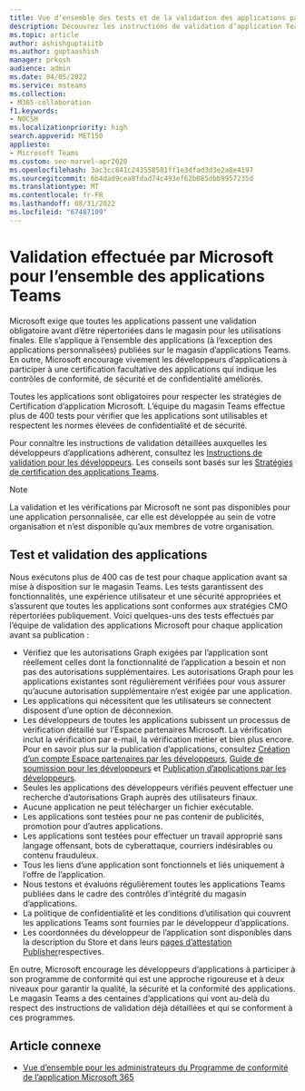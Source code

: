 ```yaml
---
title: Vue d’ensemble des tests et de la validation des applications par Microsoft
description: Découvrez les instructions de validation d’application Teams basées sur les stratégies de certification de la Place de marché. Découvrez comment Microsoft garantit que les applications Teams respectent des normes élevées de confidentialité et de sécurité.
ms.topic: article
author: ashishguptaiitb
ms.author: guptaashish
manager: prkosh
audience: admin
ms.date: 04/05/2022
ms.service: msteams
ms.collection:
- M365-collaboration
f1.keywords:
- NOCSH
ms.localizationpriority: high
search.appverid: MET150
appliesto:
- Microsoft Teams
ms.custom: seo-marvel-apr2020
ms.openlocfilehash: 3ac3cc841c243558581ff1e3dfad3d3e2a8e4197
ms.sourcegitcommit: 6b4dad9cea8fdad74c493ef62b085dbb9957235d
ms.translationtype: MT
ms.contentlocale: fr-FR
ms.lasthandoff: 08/31/2022
ms.locfileid: "67487109"
---
```

# <a name="validation-performed-by-microsoft-for-all-teams-apps"></a>Validation effectuée par Microsoft pour l’ensemble des applications Teams

Microsoft exige que toutes les applications passent une validation obligatoire avant d’être répertoriées dans le magasin pour les utilisations finales. Elle s’applique à l’ensemble des applications (à l’exception des applications personnalisées) publiées sur le magasin d’applications Teams. En outre, Microsoft encourage vivement les développeurs d’applications à participer à une certification facultative des applications qui indique les contrôles de conformité, de sécurité et de confidentialité améliorés.

Toutes les applications sont obligatoires pour respecter les stratégies de Certification d’application Microsoft. L’équipe du magasin Teams effectue plus de 400 tests pour vérifier que les applications sont utilisables et respectent les normes élevées de confidentialité et de sécurité.

Pour connaître les instructions de validation détaillées auxquelles les développeurs d’applications adhèrent, consultez les [Instructions de validation pour les développeurs](/microsoftteams/platform/concepts/deploy-and-publish/appsource/prepare/teams-store-validation-guidelines). Les conseils sont basés sur les [Stratégies de certification des applications Teams](/legal/marketplace/certification-policies#1140-teams).

> [!NOTE]
> La validation et les vérifications par Microsoft ne sont pas disponibles pour une application personnalisée, car elle est développée au sein de votre organisation et n’est disponible qu’aux membres de votre organisation.

## <a name="app-validation-and-testing"></a>Test et validation des applications

Nous exécutons plus de 400 cas de test pour chaque application avant sa mise à disposition sur le magasin Teams. Les tests garantissent des fonctionnalités, une expérience utilisateur et une sécurité appropriées et s’assurent que toutes les applications sont conformes aux stratégies CMO répertoriées publiquement. Voici quelques-uns des tests effectués par l’équipe de validation des applications Microsoft pour chaque application avant sa publication :

* Vérifiez que les autorisations Graph exigées par l’application sont réellement celles dont la fonctionnalité de l’application a besoin et non pas des autorisations supplémentaires. Les autorisations Graph pour les applications existantes sont régulièrement vérifiées pour vous assurer qu’aucune autorisation supplémentaire n’est exigée par une application.
* Les applications qui nécessitent que les utilisateurs se connectent disposent d’une option de déconnexion.
* Les développeurs de toutes les applications subissent un processus de vérification détaillé sur l’Espace partenaires Microsoft. La vérification inclut la vérification par e-mail, la vérification métier et bien plus encore. Pour en savoir plus sur la publication d’applications, consultez [Création d’un compte Espace partenaires par les développeurs](/microsoftteams/platform/concepts/deploy-and-publish/appsource/prepare/create-partner-center-dev-account), [Guide de soumission pour les développeurs](/office/dev/store/add-in-submission-guide) et [Publication d’applications par les développeurs](https://aka.ms/PublishToTeamsStore).
* Seules les applications des développeurs vérifiés peuvent effectuer une recherche d’autorisations Graph auprès des utilisateurs finaux.
* Aucune application ne peut télécharger un fichier exécutable.
* Les applications sont testées pour ne pas contenir de publicités, promotion pour d’autres applications.
* Les applications sont testées pour effectuer un travail approprié sans langage offensant, bots de cyberattaque, courriers indésirables ou contenu frauduleux.
* Tous les liens d’une application sont fonctionnels et liés uniquement à l’offre de l’application.
* Nous testons et évaluons régulièrement toutes les applications Teams publiées dans le cadre des contrôles d’intégrité du magasin d’applications.
* La politique de confidentialité et les conditions d’utilisation qui couvrent les applications Teams sont fournies par le développeur d’applications.
* Les coordonnées du développeur de l’application sont disponibles dans la description du Store et dans leurs [pages d’attestation Publisher](/microsoft-365-app-certification/teams/teams-apps)respectives.

En outre, Microsoft encourage les développeurs d’applications à participer à son programme de conformité qui est une approche rigoureuse et à deux niveaux pour garantir la qualité, la sécurité et la conformité des applications. Le magasin Teams a des centaines d’applications qui vont au-delà du respect des instructions de validation déjà détaillées et qui se conforment à ces programmes.

## <a name="related-article"></a>Article connexe

* [Vue d’ensemble pour les administrateurs du Programme de conformité de l’application Microsoft 365](overview-of-app-certification.md)
